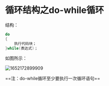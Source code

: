 # 循环结构之do-while循环 

结构：

```c
do
{
    执行代码块；
}while(表达式)；
```

如图所示：

![1652172899909](https://gitee.com/Enteral/images/raw/master/https://gitee.com/enteral/images/1652172899909.png)

==注：do-while循环至少要执行一次循环语句==

